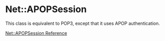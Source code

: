 # Net::APOPSession

This class is equivalent to POP3, except that it uses APOP authentication.

[Net::APOPSession Reference](https://ruby-doc.org/stdlib-2.6/libdoc/net/pop/rdoc/Net/APOPSession.html)